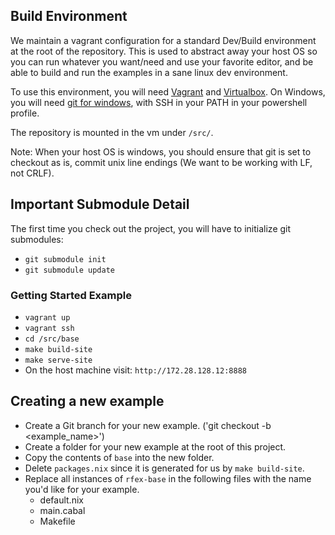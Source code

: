 ## Build Environment

We maintain a vagrant configuration for a standard Dev/Build environment at the root of the repository. This is used to abstract away your host OS so you can run whatever you want/need and use your favorite editor, and be able to build and run the examples in a sane linux dev environment.

To use this environment, you will need [Vagrant](https://www.vagrantup.com/) and [Virtualbox](https://www.virtualbox.org/wiki/Downloads).
On Windows, you will need [git for windows](https://git-scm.com/download/win), with SSH in your PATH in your powershell profile.

The repository is mounted in the vm under `/src/`.

Note: When your host OS is windows, you should ensure that git is set to checkout as is, commit unix line endings (We want to be working with LF, not CRLF).

## Important Submodule Detail

The first time you check out the project, you will have to initialize git submodules:
+ `git submodule init`
+ `git submodule update`

### Getting Started Example

+ `vagrant up`
+ `vagrant ssh`
+ `cd /src/base`
+ `make build-site`
+ `make serve-site`
+ On the host machine visit: `http://172.28.128.12:8888`

## Creating a new example

+ Create a Git branch for your new example. ('git checkout -b <example_name>')
+ Create a folder for your new example at the root of this project.
+ Copy the contents of `base` into the new folder.
+ Delete `packages.nix` since it is generated for us by `make build-site`.
+ Replace all instances of `rfex-base` in the following files with the name you'd like for your example.
  + default.nix
  + main.cabal
  + Makefile
